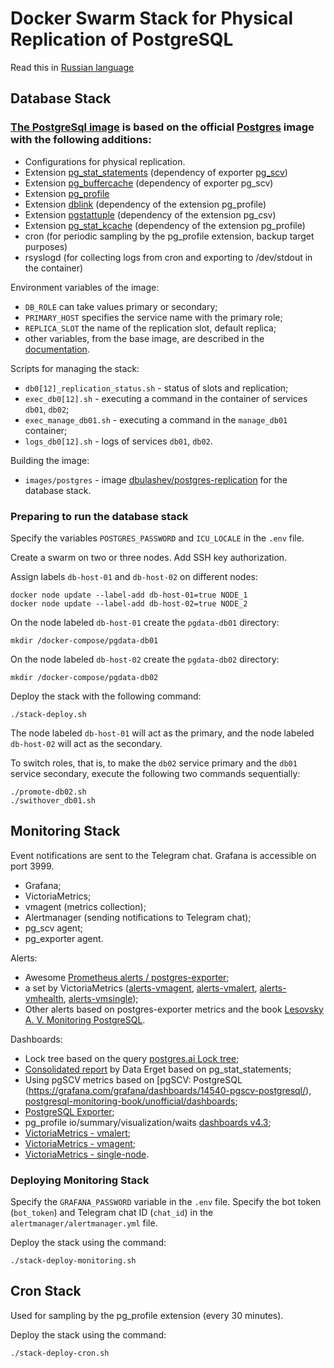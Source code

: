 # Docker Swarm Stack for Physical Replication of PostgreSQL

Read this in [Russian language](README.ru.md)

## Database Stack

### [The PostgreSql image](https://hub.docker.com/repository/docker/dbulashev/postgres-replication/general) is based on the official [Postgres](https://hub.docker.com/_/postgres) image with the following additions:
- Configurations for physical replication.
- Extension [pg_stat_statements](https://www.postgresql.org/docs/current/pgstatstatements.html) (dependency of exporter [pg_scv](https://github.com/lesovsky/pgscv))
- Extension [pg_buffercache](https://www.postgresql.org/docs/current/pgbuffercache.html) (dependency of exporter pg_scv)
- Extension [pg_profile](https://github.com/zubkov-andrei/pg_profile)
- Extension [dblink](https://www.postgresql.org/docs/current/dblink.html) (dependency of the extension pg_profile)
- Extension [pgstattuple](https://www.postgresql.org/docs/current/pgstattuple.html) (dependency of the extension pg_csv)
- Extension [pg_stat_kcache](https://github.com/powa-team/pg_stat_kcache) (dependency of the extension pg_profile)
- cron (for periodic sampling by the pg_profile extension, backup target purposes)
- rsyslogd (for collecting logs from cron and exporting to /dev/stdout in the container)

Environment variables of the image:

- `DB_ROLE` can take values primary or secondary;
- `PRIMARY_HOST` specifies the service name with the primary role;
- `REPLICA_SLOT` the name of the replication slot, default replica;
- other variables, from the base image, are described in the [documentation](https://github.com/docker-library/docs/blob/master/postgres/README.md#environment-variables).

Scripts for managing the stack:
- `db0[12]_replication_status.sh` - status of slots and replication;
- `exec_db0[12].sh` - executing a command in the container of services `db01`, `db02`;
- `exec_manage_db01.sh` - executing a command in the `manage_db01` container;
- `logs_db0[12].sh` - logs of services `db01`, `db02`.

Building the image:

* `images/postgres` - image [dbulashev/postgres-replication](https://hub.docker.com/repository/docker/dbulashev/postgres-replication/general) for the database stack.

### Preparing to run the database stack
Specify the variables `POSTGRES_PASSWORD` and `ICU_LOCALE` in the `.env` file.

Create a swarm on two or three nodes.
Add SSH key authorization.

Assign labels `db-host-01` and `db-host-02` on different nodes:

    docker node update --label-add db-host-01=true NODE_1
    docker node update --label-add db-host-02=true NODE_2


On the node labeled `db-host-01` create the `pgdata-db01` directory:

    mkdir /docker-compose/pgdata-db01


On the node labeled `db-host-02` create the `pgdata-db02` directory:

    mkdir /docker-compose/pgdata-db02


Deploy the stack with the following command:

    ./stack-deploy.sh


The node labeled `db-host-01` will act as the primary, and the node labeled `db-host-02` will act as the secondary.

To switch roles, that is, to make the `db02` service primary and the `db01` service secondary, execute the following two commands sequentially:

    ./promote-db02.sh
    ./swithover_db01.sh


## Monitoring Stack

Event notifications are sent to the Telegram chat. Grafana is accessible on port 3999.

- Grafana;
- VictoriaMetrics;
- vmagent (metrics collection);
- Alertmanager (sending notifications to Telegram chat);
- pg_scv agent;
- pg_exporter agent.

Alerts:
- Awesome [Prometheus alerts / postgres-exporter](https://raw.githubusercontent.com/samber/awesome-prometheus-alerts/master/dist/rules/postgresql/postgres-exporter.yml);
- a set by VictoriaMetrics ([alerts-vmagent](https://github.com/VictoriaMetrics/VictoriaMetrics/blob/master/deployment/docker/alerts-vmagent.yml), [alerts-vmalert](https://github.com/VictoriaMetrics/VictoriaMetrics/blob/master/deployment/docker/alerts-vmalert.yml), [alerts-vmhealth](https://github.com/VictoriaMetrics/VictoriaMetrics/blob/master/deployment/docker/alerts-health.yml), [alerts-vmsingle](https://github.com/VictoriaMetrics/VictoriaMetrics/blob/master/deployment/docker/alerts.yml));
- Other alerts based on postgres-exporter metrics and the book [Lesovsky A. V. Monitoring PostgreSQL](https://postgrespro.ru/education/books/monitoring).

Dashboards:
- Lock tree based on the query [postgres.ai Lock tree](https://postgres.ai/blog/20211018-postgresql-lock-trees);
- [Consolidated report](https://github.com/dataegret/pg-utils/blob/master/sql/global_reports/query_stat_total_13.sql) by Data Erget based on pg_stat_statements;
- Using pgSCV metrics based on [pgSCV: PostgreSQL (https://grafana.com/grafana/dashboards/14540-pgscv-postgresql/), [postgresql-monitoring-book/unofficial/dashboards](https://github.com/lesovsky/postgresql-monitoring-book/blob/main/playground/grafana/provisioning/dashboards/unofficial/pgSCV.json);
- [PostgreSQL Exporter](https://grafana.com/grafana/dashboards/12485-postgresql-exporter/);
- pg_profile io/summary/visualization/waits [dashboards v4.3](https://github.com/zubkov-andrei/pg_profile/releases);
- [VictoriaMetrics - vmalert](https://grafana.com/grafana/dashboards/14950-victoriametrics-vmalert/);
- [VictoriaMetrics - vmagent](https://grafana.com/grafana/dashboards/12683-victoriametrics-vmagent/);
- [VictoriaMetrics - single-node](https://grafana.com/grafana/dashboards/10229-victoriametrics-single-node/).


### Deploying Monitoring Stack

Specify the `GRAFANA_PASSWORD` variable in the `.env` file.
Specify the bot token (`bot_token`) and Telegram chat ID (`chat_id`) in the `alertmanager/alertmanager.yml` file.

Deploy the stack using the command:

`./stack-deploy-monitoring.sh`

## Cron Stack

Used for sampling by the pg_profile extension (every 30 minutes).

Deploy the stack using the command:

`./stack-deploy-cron.sh`

